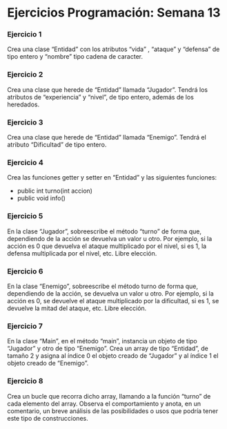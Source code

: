 # Ejercicios Programación: Semana 13

### Ejercicio 1
Crea una clase “Entidad” con los atributos “vida” , “ataque” y “defensa” de tipo entero y “nombre” tipo cadena de caracter.

### Ejercicio 2
Crea una clase que herede de “Entidad” llamada “Jugador”. Tendrá los
atributos de “experiencia” y “nivel”, de tipo entero, además de los
heredados.

### Ejercicio 3
Crea una clase que herede de “Entidad” llamada “Enemigo”. Tendrá el
atributo “Dificultad” de tipo entero.

### Ejercicio 4
Crea las funciones getter y setter en “Entidad” y las siguientes funciones:
- public int turno(int accion)
- public void info()

### Ejercicio 5
En la clase “Jugador”, sobreescribe el método “turno” de forma que,
dependiendo de la acción se devuelva un valor u otro.
Por ejemplo, si la acción es 0 que devuelva el ataque multiplicado por el
nivel, si es 1, la defensa multiplicada por el nivel, etc. Libre elección.

### Ejercicio 6
En la clase “Enemigo”, sobreescribe el método turno de forma que,
dependiendo de la acción, se devuelva un valor u otro.
Por ejemplo, si la acción es 0, se devuelve el ataque multiplicado por la
dificultad, si es 1, se devuelve la mitad del ataque, etc. Libre elección.

### Ejercicio 7
En la clase “Main”, en el método “main”, instancia un objeto de tipo
“Jugador” y otro de tipo “Enemigo”. Crea un array de tipo “Entidad”, de
tamaño 2 y asigna al índice 0 el objeto creado de “Jugador” y al índice 1 el
objeto creado de “Enemigo”.

### Ejercicio 8
Crea un bucle que recorra dicho array, llamando a la función “turno” de
cada elemento del array. Observa el comportamiento y anota, en un
comentario, un breve análisis de las posibilidades o usos que podría tener
este tipo de construcciones.